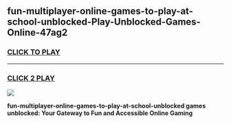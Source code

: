 
## fun-multiplayer-online-games-to-play-at-school-unblocked-Play-Unblocked-Games-Online-47ag2
<h3>
<a href="https://premium76.site?title=fun-multiplayer-online-games-to-play-at-school-unblocked&ref=24A">CLICK TO PLAY</a></h3>
<hr>

<h3>
<a href="https://premium76.site?title=fun-multiplayer-online-games-to-play-at-school-unblocked&ref=24A">CLICK 2 PLAY</a>
  
</h3>

<a href="https://premium76.site?title=fun-multiplayer-online-games-to-play-at-school-unblocked&ref=24A"><img src="https://clearcache.store/games.png"></a>


**fun-multiplayer-online-games-to-play-at-school-unblocked games unblocked: Your Gateway to Fun and Accessible Online Gaming**
